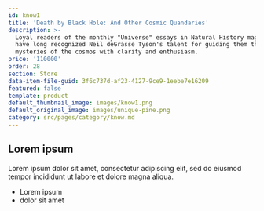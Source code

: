 ```yaml
---
id: know1
title: 'Death by Black Hole: And Other Cosmic Quandaries'
description: >-
  Loyal readers of the monthly "Universe" essays in Natural History magazine
  have long recognized Neil deGrasse Tyson's talent for guiding them through the
  mysteries of the cosmos with clarity and enthusiasm.
price: '110000'
order: 28
section: Store
data-item-file-guid: 3f6c737d-af23-4127-9ce9-1eebe7e16209
featured: false
template: product
default_thumbnail_image: images/know1.png
default_original_image: images/unique-pine.png
category: src/pages/category/know.md
---
```

## Lorem ipsum
Lorem ipsum dolor sit amet, consectetur adipiscing elit, sed do eiusmod tempor incididunt ut labore et dolore magna aliqua.
- Lorem ipsum
- dolor sit amet